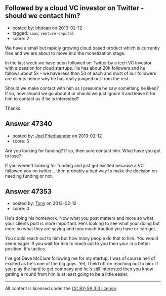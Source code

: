 ## Followed by a cloud VC investor on Twitter - should we contact him?

- posted by: [bhttoan](https://stackexchange.com/users/-1/23673-bhttoan) on 2013-02-12
- tagged: `saas`, `venture-capital`
- score: 2

We have a small but rapidly growing cloud based product which is currently free and we are about to move into the monetization stage.

In the last week we have been followed on Twitter by a tech VC investor with a passion for cloud startups. He has about 20k followers and he follows about 5k - we have less than 50 of each and most of our followers are clients hence why he has really jumped out from the rest.

Should we make contact with him as I presume he saw something he liked? If so, how should we go about it or should we just ignore it and leave it for him to contact us if he is interested?

Thanks


## Answer 47340

- posted by: [Joel Friedlaender](https://stackexchange.com/users/-1/5543-joel-friedlaender) on 2013-02-12
- score: 5

Are you looking for funding? If so, then sure contact him.  What have you got to lose?

If you weren't looking for funding and just got excited because a VC followed you on twitter... then probably a bad way to make the decision on needing funding or not.


## Answer 47353

- posted by: [Tony](https://stackexchange.com/users/-1/22119-tony) on 2013-02-12
- score: 0

He's doing his homework. Now what you post matters and more so what your clients post is more important. He's looking to see what your doing but more so what they are saying and how much traction you have or can get. 

You could reach out to him but how many people do that to him. You would seem eager. If you wait for him to reach out to you then your in a better position. It's tactics.

I've got Dave McClure following me for my startup. I was of course hell of excited as he's one of the big guys. Yet, I held off on reaching out to him. If you play the hard to get company and he's still interested then you know getting a round from him is at least going to be a little easier.



---

All content is licensed under the [CC BY-SA 3.0 license](https://creativecommons.org/licenses/by-sa/3.0/).
